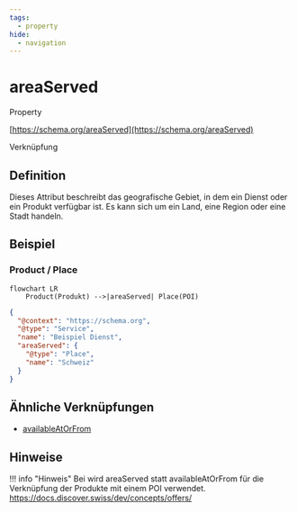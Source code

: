 ```yaml
---
tags:
  - property
hide:
  - navigation
---
```


# areaServed
Property

[https://schema.org/areaServed](https://schema.org/areaServed)

Verknüpfung

## Definition
Dieses Attribut beschreibt das geografische Gebiet, in dem ein Dienst oder ein Produkt verfügbar ist. Es kann sich um ein Land, eine Region oder eine Stadt handeln.

## Beispiel

### Product / Place
```mermaid
flowchart LR
    Product(Produkt) -->|areaServed| Place(POI)
```

``` json
{
  "@context": "https://schema.org",
  "@type": "Service",
  "name": "Beispiel Dienst",
  "areaServed": {
    "@type": "Place",
    "name": "Schweiz"
  }
}

```

## Ähnliche Verknüpfungen

* [availableAtOrFrom](/schema/availableAtOrFrom)


## Hinweise

!!! info "Hinweis"
    Bei wird areaServed statt availableAtOrFrom für die Verknüpfung der Produkte mit einem POI verwendet.
    https://docs.discover.swiss/dev/concepts/offers/

